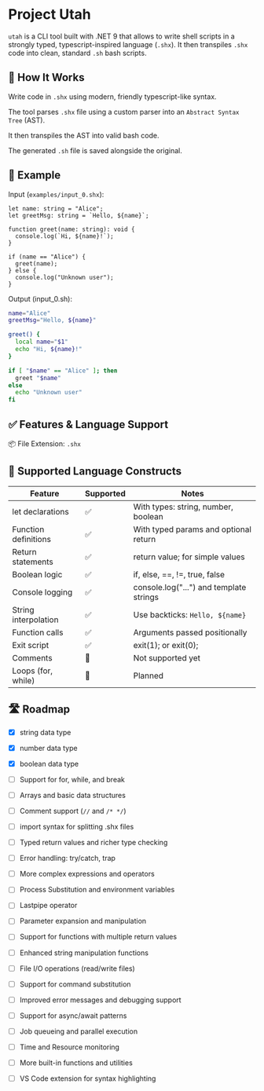 # Project Utah

`utah` is a CLI tool built with .NET 9 that allows to write shell scripts in a strongly typed, typescript-inspired language (`.shx`). It then transpiles `.shx` code into clean, standard `.sh` bash scripts.

## 🚀 How It Works

Write code in `.shx` using modern, friendly typescript-like syntax.

The tool parses `.shx` file using a custom parser into an `Abstract Syntax Tree` (AST).

It then transpiles the AST into valid bash code.

The generated `.sh` file is saved alongside the original.

## 🧪 Example

Input (`examples/input_0.shx`):

```shx
let name: string = "Alice";
let greetMsg: string = `Hello, ${name}`;

function greet(name: string): void {
  console.log(`Hi, ${name}!`);
}

if (name == "Alice") {
  greet(name);
} else {
  console.log("Unknown user");
}
```

Output (input_0.sh):

```bash
name="Alice"
greetMsg="Hello, ${name}"

greet() {
  local name="$1"
  echo "Hi, ${name}!"
}

if [ "$name" == "Alice" ]; then
  greet "$name"
else
  echo "Unknown user"
fi
```

## ✅ Features & Language Support

📦 File Extension: `.shx`

## 🧠 Supported Language Constructs

| Feature | Supported | Notes
|---------|-----------|-----------------------
| let declarations | ✅ | With types: string, number, boolean
| Function definitions | ✅ | With typed params and optional return
| Return statements | ✅ | return value; for simple values
| Boolean logic | ✅ | if, else, ==, !=, true, false
| Console logging | ✅ | console.log("...") and template strings
| String interpolation | ✅ | Use backticks: `Hello, ${name}`
| Function calls | ✅ | Arguments passed positionally
| Exit script | ✅ | exit(1); or exit(0);
| Comments | 🚧 | Not supported yet
| Loops (for, while) | 🚧 | Planned

## 🛣 Roadmap

- [x] string data type

- [x] number data type

- [x] boolean data type

- [ ] Support for for, while, and break

- [ ] Arrays and basic data structures

- [ ] Comment support (`//` and `/* */`)

- [ ] import syntax for splitting .shx files

- [ ] Typed return values and richer type checking

- [ ] Error handling: try/catch, trap

- [ ] More complex expressions and operators

- [ ] Process Substitution and environment variables

- [ ] Lastpipe operator

- [ ] Parameter expansion and manipulation

- [ ] Support for functions with multiple return values

- [ ] Enhanced string manipulation functions

- [ ] File I/O operations (read/write files)

- [ ] Support for command substitution

- [ ] Improved error messages and debugging support

- [ ] Support for async/await patterns

- [ ] Job queueing and parallel execution

- [ ] Time and Resource monitoring

- [ ] More built-in functions and utilities

- [ ] VS Code extension for syntax highlighting
